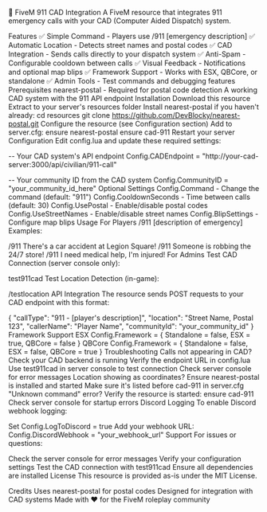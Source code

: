 🚨 FiveM 911 CAD Integration
A FiveM resource that integrates 911 emergency calls with your CAD (Computer Aided Dispatch) system.

Features
✅ Simple Command - Players use /911 [emergency description]
✅ Automatic Location - Detects street names and postal codes
✅ CAD Integration - Sends calls directly to your dispatch system
✅ Anti-Spam - Configurable cooldown between calls
✅ Visual Feedback - Notifications and optional map blips
✅ Framework Support - Works with ESX, QBCore, or standalone
✅ Admin Tools - Test commands and debugging features
Prerequisites
nearest-postal - Required for postal code detection
A working CAD system with the 911 API endpoint
Installation
Download this resource
Extract to your server's resources folder
Install nearest-postal if you haven't already:
cd resources
git clone https://github.com/DevBlocky/nearest-postal.git
Configure the resource (see Configuration section)
Add to server.cfg:
ensure nearest-postal
ensure cad-911
Restart your server
Configuration
Edit config.lua and update these required settings:

-- Your CAD system's API endpoint
Config.CADEndpoint = "http://your-cad-server:3000/api/civilian/911-call"

-- Your community ID from the CAD system
Config.CommunityID = "your_community_id_here"
Optional Settings
Config.Command - Change the command (default: "911")
Config.CooldownSeconds - Time between calls (default: 30)
Config.UsePostal - Enable/disable postal codes
Config.UseStreetNames - Enable/disable street names
Config.BlipSettings - Configure map blips
Usage
For Players
/911 [description of emergency]
Examples:

/911 There's a car accident at Legion Square!
/911 Someone is robbing the 24/7 store!
/911 I need medical help, I'm injured!
For Admins
Test CAD Connection (server console only):

test911cad
Test Location Detection (in-game):

/testlocation
API Integration
The resource sends POST requests to your CAD endpoint with this format:

{
    "callType": "911 - [player's description]",
    "location": "Street Name, Postal 123",
    "callerName": "Player Name",
    "communityId": "your_community_id"
}
Framework Support
ESX
Config.Framework = {
    Standalone = false,
    ESX = true,
    QBCore = false
}
QBCore
Config.Framework = {
    Standalone = false,
    ESX = false,
    QBCore = true
}
Troubleshooting
Calls not appearing in CAD?
Check your CAD backend is running
Verify the endpoint URL in config.lua
Use test911cad in server console to test connection
Check server console for error messages
Location showing as coordinates?
Ensure nearest-postal is installed and started
Make sure it's listed before cad-911 in server.cfg
"Unknown command" error?
Verify the resource is started: ensure cad-911
Check server console for startup errors
Discord Logging
To enable Discord webhook logging:

Set Config.LogToDiscord = true
Add your webhook URL: Config.DiscordWebhook = "your_webhook_url"
Support
For issues or questions:

Check the server console for error messages
Verify your configuration settings
Test the CAD connection with test911cad
Ensure all dependencies are installed
License
This resource is provided as-is under the MIT License.

Credits
Uses nearest-postal for postal codes
Designed for integration with CAD systems
Made with ❤️ for the FiveM roleplay community
